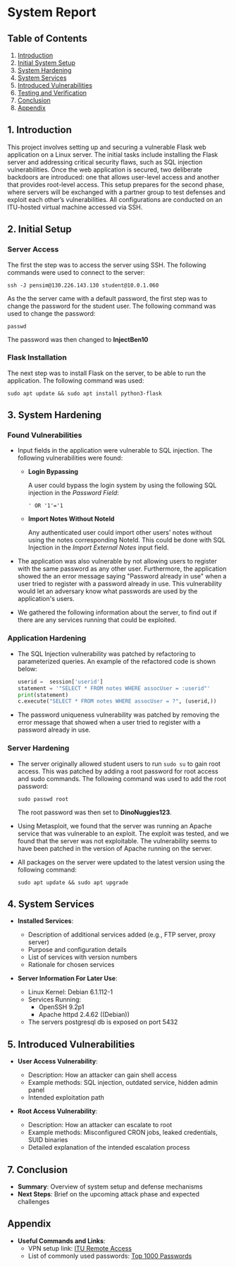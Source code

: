 # System Report

## Table of Contents

1. [Introduction](#1-introduction)
2. [Initial System Setup](#2-initial-setup)
3. [System Hardening](#3-system-hardening)
4. [System Services](#4-additional-services)
5. [Introduced Vulnerabilities](#5-introduced-vulnerabilities)
6. [Testing and Verification](#6-testing-and-verification)
7. [Conclusion](#7-conclusion)
8. [Appendix](#appendix)

## 1. Introduction

This project involves setting up and securing a vulnerable Flask web application on a Linux server. The initial tasks include installing the Flask server and addressing critical security flaws, such as SQL injection vulnerabilities. Once the web application is secured, two deliberate backdoors are introduced: one that allows user-level access and another that provides root-level access. This setup prepares for the second phase, where servers will be exchanged with a partner group to test defenses and exploit each other’s vulnerabilities. All configurations are conducted on an ITU-hosted virtual machine accessed via SSH.

## 2. Initial Setup

### Server Access

The first the step was to access the server using SSH. The following commands were used to connect to the server:
    
    ssh -J pensim@130.226.143.130 student@10.0.1.060

As the the server came with a default password, the first step was to change the password for the student user. The following command was used to change the password:

    passwd

The password was then changed to **InjectBen10**
  
### Flask Installation

The next step was to install Flask on the server, to be able to run the application. The following command was used:

    sudo apt update && sudo apt install python3-flask

## 3. System Hardening

### Found Vulnerabilities

* Input fields in the application were vulnerable to SQL injection. The following vulnerabilities were found:

  - **Login Bypassing** 

    A user could bypass the login system by using the following SQL injection in the *Password Field*:

      `' OR '1'='1`    

  - **Import Notes Without NoteId** 

    Any authenticated user could import other users' notes without using the notes corresponding NoteId. This could be done with SQL Injection in the *Import External Notes* input field.

* The application was also vulnerable by not allowing users to register with the same password as any other user. Furthermore, the application showed the an error message saying "Password already in use" when a user tried to register with a password already in use. This vulnerability would let an adversary know what passwords are used by the application's users.

* We gathered the following information about the server, to find out if there are any services running that could be exploited.


### Application Hardening
  
* The SQL Injection vulnerability was patched by refactoring to parameterized queries. An example of the refactored code is shown below:

  ```python
  userid =  session['userid']
  statement = '"SELECT * FROM notes WHERE assocUser = :userid"'
  print(statement)
  c.execute("SELECT * FROM notes WHERE assocUser = ?", (userid,))
  ```

* The password uniqueness vulnerability was patched by removing the error message that showed when a user tried to register with a password already in use.


### Server Hardening

* The server originally allowed student users to run `sudo su` to gain root access. This was patched by adding a root password for root access and sudo commands. The following command was used to add the root password:

      sudo passwd root

  The root password was then set to **DinoNuggies123**.

* Using Metasploit, we found that the server was running an Apache service that was vulnerable to an exploit. The exploit was tested, and we found that the server was not exploitable. The vulnerability seems to have been patched in the version of Apache running on the server.

* All packages on the server were updated to the latest version using the following command:

      sudo apt update && sudo apt upgrade


## 4. System Services

- **Installed Services**:
  - Description of additional services added (e.g., FTP server, proxy server)
  - Purpose and configuration details
  - List of services with version numbers
  - Rationale for chosen services

- **Server Information For Later Use**:
    - Linux Kernel: Debian 6.1.112-1
    - Services Running:
      - OpenSSH 9.2p1
      - Apache httpd 2.4.62 ((Debian))
    - The servers postgresql db is exposed on port 5432

## 5. Introduced Vulnerabilities

- **User Access Vulnerability**:
  
  - Description: How an attacker can gain shell access
  - Example methods: SQL injection, outdated service, hidden admin panel
  - Intended exploitation path
- **Root Access Vulnerability**:
  
  - Description: How an attacker can escalate to root
  - Example methods: Misconfigured CRON jobs, leaked credentials, SUID binaries
  - Detailed explanation of the intended escalation process

## 7. Conclusion

- **Summary**: Overview of system setup and defense mechanisms
- **Next Steps**: Brief on the upcoming attack phase and expected challenges

## Appendix

- **Useful Commands and Links**:
  - VPN setup link: [ITU Remote Access](https://itustudent.itu.dk/campus-life/it-services/remote-access)
  - List of commonly used passwords: [Top 1000 Passwords](https://github.com/danielmiessler/SecLists/blob/master/Passwords/Common-Credentials/10-million-password-list-top-1000.txt)

